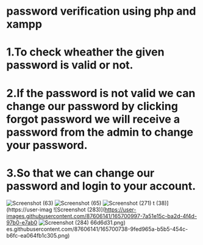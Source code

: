 # password verification using php and xampp
# 1.To check wheather the given password is valid or not.
# 2.If the password is not valid we can change our password by clicking forgot password we will receive a password from the admin to change your password.
# 3.So that we can change our password and login to your account.

![Screenshot (63)](https://user-images.githubusercontent.com/87606141/165700625-581b850c-b25f-4ddf-bb3b-20feec484186.png)
![Screenshot (65)](https://user-images.githubusercontent.com/87606141/165700634-739482eb-9ffd-4d75-81e9-ccf39c31900d.png)
![Screenshot (271)](https://user-images.githubusercontent.com/87606141/165700845-9362087e-0d1a-4c8d-9f35-49b57370b053.png)
t (38)](https://user-imag
![Screenshot (283)](https://user-images.githubusercontent.com/87606141/165700997-7a51e15c-ba2d-4f4d-97b0-e7ab0
![Screenshot (284)](https://user-images.githubusercontent.com/87606141/165701066-0fc2f93b-3e12-41ee-bc04-9cd1d58be9d9.png)
66d6d31.png)
es.githubusercontent.com/87606141/165700738-9fed965a-b5b5-454c-b6fc-ea064fb1c305.png)
